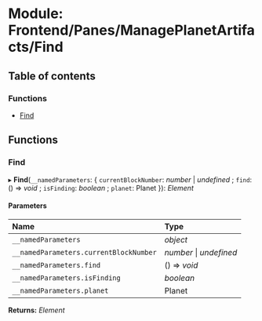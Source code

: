 # Module: Frontend/Panes/ManagePlanetArtifacts/Find

## Table of contents

### Functions

- [Find](frontend_panes_manageplanetartifacts_find.md#find)

## Functions

### Find

▸ **Find**(`__namedParameters`: { `currentBlockNumber`: _number_ \| _undefined_ ; `find`: () => _void_ ; `isFinding`: _boolean_ ; `planet`: Planet }): _Element_

#### Parameters

| Name                                   | Type                    |
| :------------------------------------- | :---------------------- |
| `__namedParameters`                    | _object_                |
| `__namedParameters.currentBlockNumber` | _number_ \| _undefined_ |
| `__namedParameters.find`               | () => _void_            |
| `__namedParameters.isFinding`          | _boolean_               |
| `__namedParameters.planet`             | Planet                  |

**Returns:** _Element_
